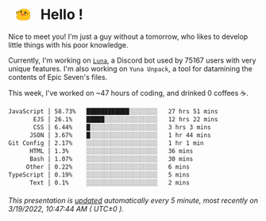 <h1>   <img src="./spoink.gif" style="vertical-align:middle;" width="30px">   Hello ! </h1>

Nice to meet you! I'm just a guy without a tomorrow, who likes to develop little things with his poor knowledge.

Currently, I'm working on <a href='https://github.com/Asgarrrr/Luna'>`Luna`</a>, a Discord bot used by 75167 users with very unique features. I'm also working on `Yuna Unpack`, a tool for datamining the contents of Epic Seven's files.

This week, I've worked on ~47 hours of coding, and drinked 0 coffees ☕.

```
JavaScript │ 58.73%   ████████████░░░░░░░░   27 hrs 51 mins
       EJS │ 26.1%    █████░░░░░░░░░░░░░░░   12 hrs 22 mins
       CSS │ 6.44%    █░░░░░░░░░░░░░░░░░░░   3 hrs 3 mins
      JSON │ 3.67%    █░░░░░░░░░░░░░░░░░░░   1 hr 44 mins
Git Config │ 2.17%    ░░░░░░░░░░░░░░░░░░░░   1 hr 1 min
      HTML │ 1.3%     ░░░░░░░░░░░░░░░░░░░░   36 mins
      Bash │ 1.07%    ░░░░░░░░░░░░░░░░░░░░   30 mins
     Other │ 0.22%    ░░░░░░░░░░░░░░░░░░░░   6 mins
TypeScript │ 0.19%    ░░░░░░░░░░░░░░░░░░░░   5 mins
      Text │ 0.1%     ░░░░░░░░░░░░░░░░░░░░   2 mins
```

###### This presentation is [updated](https://github.com/Asgarrrr) automatically every 5 minute, most recently on 3/19/2022, 10:47:44 AM ( UTC±0 ).